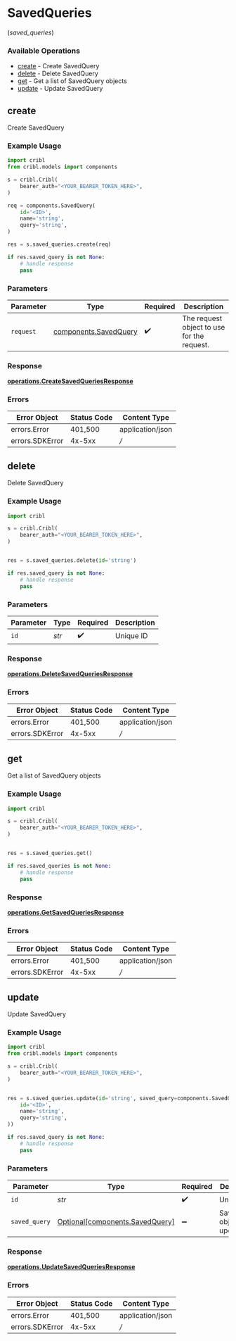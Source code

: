 # SavedQueries
(*saved_queries*)

### Available Operations

* [create](#create) - Create SavedQuery
* [delete](#delete) - Delete SavedQuery
* [get](#get) - Get a list of SavedQuery objects
* [update](#update) - Update SavedQuery

## create

Create SavedQuery

### Example Usage

```python
import cribl
from cribl.models import components

s = cribl.Cribl(
    bearer_auth="<YOUR_BEARER_TOKEN_HERE>",
)

req = components.SavedQuery(
    id='<ID>',
    name='string',
    query='string',
)

res = s.saved_queries.create(req)

if res.saved_query is not None:
    # handle response
    pass
```

### Parameters

| Parameter                                                      | Type                                                           | Required                                                       | Description                                                    |
| -------------------------------------------------------------- | -------------------------------------------------------------- | -------------------------------------------------------------- | -------------------------------------------------------------- |
| `request`                                                      | [components.SavedQuery](../../models/components/savedquery.md) | :heavy_check_mark:                                             | The request object to use for the request.                     |


### Response

**[operations.CreateSavedQueriesResponse](../../models/operations/createsavedqueriesresponse.md)**
### Errors

| Error Object     | Status Code      | Content Type     |
| ---------------- | ---------------- | ---------------- |
| errors.Error     | 401,500          | application/json |
| errors.SDKError  | 4x-5xx           | */*              |

## delete

Delete SavedQuery

### Example Usage

```python
import cribl

s = cribl.Cribl(
    bearer_auth="<YOUR_BEARER_TOKEN_HERE>",
)


res = s.saved_queries.delete(id='string')

if res.saved_query is not None:
    # handle response
    pass
```

### Parameters

| Parameter          | Type               | Required           | Description        |
| ------------------ | ------------------ | ------------------ | ------------------ |
| `id`               | *str*              | :heavy_check_mark: | Unique ID          |


### Response

**[operations.DeleteSavedQueriesResponse](../../models/operations/deletesavedqueriesresponse.md)**
### Errors

| Error Object     | Status Code      | Content Type     |
| ---------------- | ---------------- | ---------------- |
| errors.Error     | 401,500          | application/json |
| errors.SDKError  | 4x-5xx           | */*              |

## get

Get a list of SavedQuery objects

### Example Usage

```python
import cribl

s = cribl.Cribl(
    bearer_auth="<YOUR_BEARER_TOKEN_HERE>",
)


res = s.saved_queries.get()

if res.saved_queries is not None:
    # handle response
    pass
```


### Response

**[operations.GetSavedQueriesResponse](../../models/operations/getsavedqueriesresponse.md)**
### Errors

| Error Object     | Status Code      | Content Type     |
| ---------------- | ---------------- | ---------------- |
| errors.Error     | 401,500          | application/json |
| errors.SDKError  | 4x-5xx           | */*              |

## update

Update SavedQuery

### Example Usage

```python
import cribl
from cribl.models import components

s = cribl.Cribl(
    bearer_auth="<YOUR_BEARER_TOKEN_HERE>",
)


res = s.saved_queries.update(id='string', saved_query=components.SavedQuery(
    id='<ID>',
    name='string',
    query='string',
))

if res.saved_query is not None:
    # handle response
    pass
```

### Parameters

| Parameter                                                                | Type                                                                     | Required                                                                 | Description                                                              |
| ------------------------------------------------------------------------ | ------------------------------------------------------------------------ | ------------------------------------------------------------------------ | ------------------------------------------------------------------------ |
| `id`                                                                     | *str*                                                                    | :heavy_check_mark:                                                       | Unique ID                                                                |
| `saved_query`                                                            | [Optional[components.SavedQuery]](../../models/components/savedquery.md) | :heavy_minus_sign:                                                       | SavedQuery object to be updated                                          |


### Response

**[operations.UpdateSavedQueriesResponse](../../models/operations/updatesavedqueriesresponse.md)**
### Errors

| Error Object     | Status Code      | Content Type     |
| ---------------- | ---------------- | ---------------- |
| errors.Error     | 401,500          | application/json |
| errors.SDKError  | 4x-5xx           | */*              |
